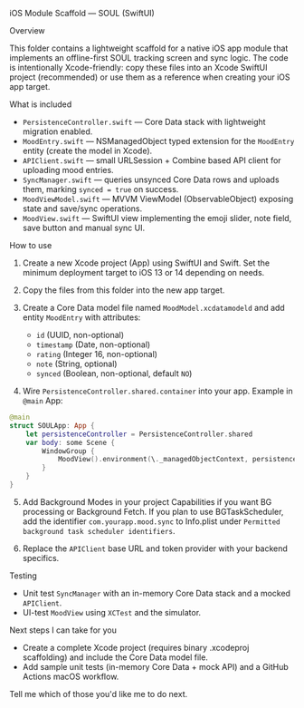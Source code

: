 iOS Module Scaffold — SOUL (SwiftUI)

Overview

This folder contains a lightweight scaffold for a native iOS app module that implements an offline-first SOUL tracking screen and sync logic. The code is intentionally Xcode-friendly: copy these files into an Xcode SwiftUI project (recommended) or use them as a reference when creating your iOS app target.

What is included

- `PersistenceController.swift` — Core Data stack with lightweight migration enabled.
- `MoodEntry.swift` — NSManagedObject typed extension for the `MoodEntry` entity (create the model in Xcode).
- `APIClient.swift` — small URLSession + Combine based API client for uploading mood entries.
- `SyncManager.swift` — queries unsynced Core Data rows and uploads them, marking `synced = true` on success.
- `MoodViewModel.swift` — MVVM ViewModel (ObservableObject) exposing state and save/sync operations.
- `MoodView.swift` — SwiftUI view implementing the emoji slider, note field, save button and manual sync UI.

How to use

1. Create a new Xcode project (App) using SwiftUI and Swift. Set the minimum deployment target to iOS 13 or 14 depending on needs.
2. Copy the files from this folder into the new app target.
3. Create a Core Data model file named `MoodModel.xcdatamodeld` and add entity `MoodEntry` with attributes:
   - `id` (UUID, non-optional)
   - `timestamp` (Date, non-optional)
   - `rating` (Integer 16, non-optional)
   - `note` (String, optional)
   - `synced` (Boolean, non-optional, default `NO`)

4. Wire `PersistenceController.shared.container` into your app. Example in `@main` App:

```swift
@main
struct SOULApp: App {
    let persistenceController = PersistenceController.shared
    var body: some Scene {
        WindowGroup {
            MoodView().environment(\._managedObjectContext, persistenceController.container.viewContext)
        }
    }
}
```

5. Add Background Modes in your project Capabilities if you want BG processing or Background Fetch. If you plan to use BGTaskScheduler, add the identifier `com.yourapp.mood.sync` to Info.plist under `Permitted background task scheduler identifiers`.

6. Replace the `APIClient` base URL and token provider with your backend specifics.

Testing

- Unit test `SyncManager` with an in-memory Core Data stack and a mocked `APIClient`.
- UI-test `MoodView` using `XCTest` and the simulator.

Next steps I can take for you

- Create a complete Xcode project (requires binary .xcodeproj scaffolding) and include the Core Data model file.
- Add sample unit tests (in-memory Core Data + mock API) and a GitHub Actions macOS workflow.

Tell me which of those you'd like me to do next.
